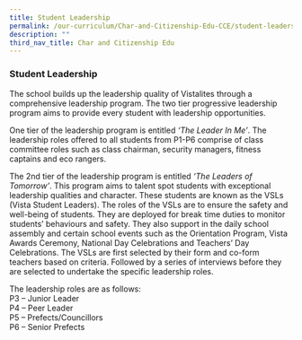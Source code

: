 ```yaml
---
title: Student Leadership
permalink: /our-curriculum/Char-and-Citizenship-Edu-CCE/student-leadership/
description: ""
third_nav_title: Char and Citizenship Edu
---
```


### Student Leadership
The school builds up the leadership quality of Vistalites through a comprehensive leadership program. The two tier progressive leadership program aims to provide every student with leadership opportunities.

One tier of the leadership program is entitled _‘The Leader In Me’_. The leadership roles offered to all students from P1-P6 comprise of class committee roles such as class chairman, security managers, fitness captains and eco rangers.

The 2nd tier of the leadership program is entitled _‘The Leaders of Tomorrow’_. This program aims to talent spot students with exceptional leadership qualities and character. These students are known as the VSLs (Vista Student Leaders). The roles of the VSLs are to ensure the safety and well-being of students. They are deployed for break time duties to monitor students’ behaviours and safety. They also support in the daily school assembly and certain school events such as the Orientation Program, Vista Awards Ceremony, National Day Celebrations and Teachers’ Day Celebrations. The VSLs are first selected by their form and co-form teachers based on criteria. Followed by a series of interviews before they are selected to undertake the specific leadership roles.

The leadership roles are as follows: <br>
P3 – Junior Leader <br>
P4 – Peer Leader <br>
P5 – Prefects/Councillors <br>
P6 – Senior Prefects <br>







